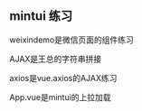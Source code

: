 ## mintui 练习
weixindemo是微信页面的组件练习  

AJAX是王总的字符串拼接  

axios是vue.axios的AJAX练习  

App.vue是mintui的上拉加载

